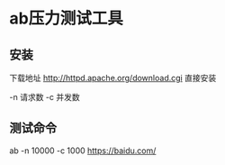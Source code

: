 # ab压力测试工具

## 安装
下载地址
http://httpd.apache.org/download.cgi
直接安装

-n 请求数
-c 并发数

## 测试命令
ab -n 10000 -c 1000 https://baidu.com/

